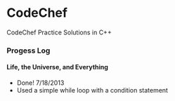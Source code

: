 CodeChef
========

CodeChef Practice Solutions in C++

<h3>Progess Log</h3>

<h4>Life, the Universe, and Everything</h4>
<ul>
    <li>Done! 7/18/2013</li>
    <li>Used a simple while loop with a condition statement</li>
</ul>
